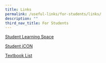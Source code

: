```yaml
---
title: Links
permalink: /useful-links/for-students/links/
description: ""
third_nav_title: For Students
---
```

[Student Learning Space](https://vle.learning.moe.edu.sg/login)

[Student iCON](https://workspace.google.com./dashboard)

[Textbook List](/useful-links/textbook/)